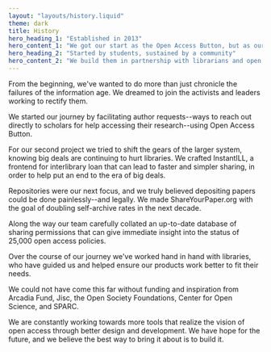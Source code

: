 ```yaml
---
layout: "layouts/history.liquid"
theme: dark
title: History
hero_heading_1: "Established in 2013"
hero_content_1: "We got our start as the Open Access Button, but as our tools grew, so did we. OA.Works is now the home of our tools."
hero_heading_2: "Started by students, sustained by a community"
hero_content_2: "We build them in partnership with librarians and open advocates striving for a just and kind world."
---
```


From the beginning, we've wanted to do more than just chronicle the failures of the information age. We dreamed to join the activists and leaders working to rectify them.

We started our journey by facilitating author requests--ways to reach out directly to scholars for help accessing their research--using Open Access Button.

For our second project we tried to shift the gears of the larger system, knowing big deals are continuing to hurt libraries. We crafted InstantILL, a frontend for interlibrary loan that can lead to faster and simpler sharing, in order to help put an end to the era of big deals.

Repositories were our next focus, and we truly believed depositing papers could be done painlessly--and legally. We made ShareYourPaper.org with the goal of doubling self-archive rates in the next decade.

Along the way our team carefully collated an up-to-date database of sharing permissions that can give immediate insight into the status of 25,000 open access policies.

Over the course of our journey we've worked hand in hand with libraries, who have guided us and helped ensure our products work better to fit their needs.

We could not have come this far without funding and inspiration from Arcadia Fund, Jisc, the Open Society Foundations, Center for Open Science, and SPARC.

We are constantly working towards more tools that realize the vision of open access through better design and development. We have hope for the future, and we believe the best way to bring it about is to build it.

